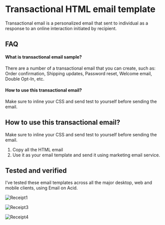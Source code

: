 
# Transactional HTML email template

Transactional email is a personalized email that sent to individual as a response to an online interaction initiated by recipient.




## FAQ

#### What is transactional email sample?

There are a number of a transactional email that you can create, such as: 
Order confirmation,
Shipping updates,
Password reset,
Welcome email,
Double Opt-In, etc.


#### How to use this transactional email?
Make sure to inline your CSS and send test to yourself before sending the email.





## How to use this transactional email?

Make sure to inline your CSS and send test to yourself before sending the email.
1. Copy all the HTML email
2. Use it as your email template and send it using marketing email service.


## Tested and verified
I’ve tested these email templates across all the major desktop, web and mobile clients, using Email on Acid.

![Receipt1](https://user-images.githubusercontent.com/112459290/204441359-7cd294c3-87ef-48cb-9c50-6da2adb4f904.png)


![Receipt3](https://user-images.githubusercontent.com/112459290/204441579-e0d7b818-60de-4ad3-8ed1-2c4eb4911de3.png)

![Receipt4](https://user-images.githubusercontent.com/112459290/204441619-09d57fcc-1b7c-4222-ae44-cc4782b4d49e.png)

